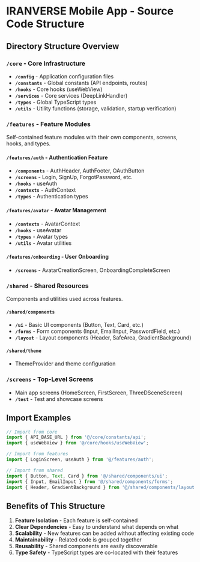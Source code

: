 # IRANVERSE Mobile App - Source Code Structure

## Directory Structure Overview

### `/core` - Core Infrastructure
- **`/config`** - Application configuration files
- **`/constants`** - Global constants (API endpoints, routes)
- **`/hooks`** - Core hooks (useWebView)
- **`/services`** - Core services (DeepLinkHandler)
- **`/types`** - Global TypeScript types
- **`/utils`** - Utility functions (storage, validation, startup verification)

### `/features` - Feature Modules
Self-contained feature modules with their own components, screens, hooks, and types.

#### `/features/auth` - Authentication Feature
- **`/components`** - AuthHeader, AuthFooter, OAuthButton
- **`/screens`** - Login, SignUp, ForgotPassword, etc.
- **`/hooks`** - useAuth
- **`/contexts`** - AuthContext
- **`/types`** - Authentication types

#### `/features/avatar` - Avatar Management
- **`/contexts`** - AvatarContext
- **`/hooks`** - useAvatar
- **`/types`** - Avatar types
- **`/utils`** - Avatar utilities

#### `/features/onboarding` - User Onboarding
- **`/screens`** - AvatarCreationScreen, OnboardingCompleteScreen

### `/shared` - Shared Resources
Components and utilities used across features.

#### `/shared/components`
- **`/ui`** - Basic UI components (Button, Text, Card, etc.)
- **`/forms`** - Form components (Input, EmailInput, PasswordField, etc.)
- **`/layout`** - Layout components (Header, SafeArea, GradientBackground)

#### `/shared/theme`
- ThemeProvider and theme configuration

### `/screens` - Top-Level Screens
- Main app screens (HomeScreen, FirstScreen, ThreeDSceneScreen)
- **`/test`** - Test and showcase screens

## Import Examples

```typescript
// Import from core
import { API_BASE_URL } from '@/core/constants/api';
import { useWebView } from '@/core/hooks/useWebView';

// Import from features
import { LoginScreen, useAuth } from '@/features/auth';

// Import from shared
import { Button, Text, Card } from '@/shared/components/ui';
import { Input, EmailInput } from '@/shared/components/forms';
import { Header, GradientBackground } from '@/shared/components/layout';
```

## Benefits of This Structure

1. **Feature Isolation** - Each feature is self-contained
2. **Clear Dependencies** - Easy to understand what depends on what
3. **Scalability** - New features can be added without affecting existing code
4. **Maintainability** - Related code is grouped together
5. **Reusability** - Shared components are easily discoverable
6. **Type Safety** - TypeScript types are co-located with their features